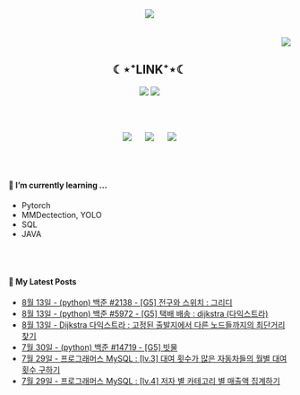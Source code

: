 

<div align="center">
<img src="https://capsule-render.vercel.app/api?type=waving&color=timeGradient&height=300&section=header&text=JAMONG%205&fontSize=90" /> <br>
<!-- <body style="font-size:100px">반갑습니다! 머신러닝 엔지니어, CV 딥러닝 모델링 직무를 지망하는 개발자의 깃허브 입니다.</body> -->
<br><br>
</div>
<div align="right">
  <img src="https://hits.seeyoufarm.com/api/count/incr/badge.svg?url=https%3A%2F%2Fgithub.com%2Fjennifer060697&count_bg=%23708FD3&title_bg=%23515151&icon=ghostery.svg&icon_color=%23E7E7E7&title=HITS%21%21&edge_flat=false"/>
</div>

<h2 align="center">☾⋆⁺LINK⁺⋆☾</h2>
<div align="center">
  <a href="https://jamong-5.tistory.com/"><img src="https://img.shields.io/badge/DailyBlog-09B3AF?style=flat-square&logo=Tistory&logoColor=white&link=https://jamong-5.tistory.com/"/></a>
<!--   <a href="https://www.kaggle.com/jamong5"><img src="https://img.shields.io/badge/Kaggle-20BEFF?style=flat-square&logo=Kaggle&logoColor=white&link=https://www.kaggle.com/jamong5"/></a> -->
  <a href="mailto:oennifer060697@gmail.com"><img src="https://img.shields.io/badge/Email-FF4785?style=flat-square&logo=Gmail&logoColor=white&link=mailto:oennifer060697@gmail.com"/></a>
</div>

<!-- <h2 align="center">☾⋆⁺Available⁺⋆☾</h2>
<div align="center">
  <img src="https://img.shields.io/badge/Python-00B1E7?logo=Python&logoColor=white"/>
  <img src="https://img.shields.io/badge/C++-00599C?logo=C%2B%2B&logoColor=white"/>
  <img src="https://img.shields.io/badge/C-000000?logo=C&logoColor=white"/>
</div> -->

<br><br>

<div align="center">
  <img src = "https://github-readme-stats.vercel.app/api?username=jennifer060697&theme=great-gatsby&show_icons=true">
  <t>&nbsp;&nbsp;&nbsp;&nbsp;</t>
  <img src = "http://mazassumnida.wtf/api/v2/generate_badge?boj=jennifer0606">
  <t>&nbsp;&nbsp;&nbsp;&nbsp;</t>
  <img src = "https://github-readme-stats.vercel.app/api/top-langs/?username=jennifer060697&layout=compact">
</div>

<br><br>

#### 🌱 I’m currently learning ...
- Pytorch
- MMDectection, YOLO
- SQL
- JAVA

<br><br>
#### 🌱 My Latest Posts

 - [8월 13일 - (python) 백준 #2138 - [G5] 전구와 스위치 : 그리디](https://jamong-5.tistory.com/entry/python-%EB%B0%B1%EC%A4%80-2138-G5-%EC%A0%84%EA%B5%AC%EC%99%80-%EC%8A%A4%EC%9C%84%EC%B9%98-%EA%B7%B8%EB%A6%AC%EB%94%94)
 - [8월 13일 - (python) 백준 #5972 - [G5] 택배 배송 : dijkstra (다익스트라)](https://jamong-5.tistory.com/entry/python-%EB%B0%B1%EC%A4%80-5972-G5-%ED%83%9D%EB%B0%B0-%EB%B0%B0%EC%86%A1-dijkstra-%EB%8B%A4%EC%9D%B5%EC%8A%A4%ED%8A%B8%EB%9D%BC)
 - [8월 13일 - Dijkstra 다익스트라 : 고정된 출발지에서 다른 노드들까지의 최단거리찾기](https://jamong-5.tistory.com/entry/Dijkstra-%EB%8B%A4%EC%9D%B5%EC%8A%A4%ED%8A%B8%EB%9D%BC-%EA%B3%A0%EC%A0%95%EB%90%9C-%EC%B6%9C%EB%B0%9C%EC%A7%80%EC%97%90%EC%84%9C-%EB%8B%A4%EB%A5%B8-%EB%85%B8%EB%93%9C%EB%93%A4%EA%B9%8C%EC%A7%80%EC%9D%98-%EC%B5%9C%EB%8B%A8%EA%B1%B0%EB%A6%AC%EC%B0%BE%EA%B8%B0)
 - [7월 30일 - (python) 백준 #14719 - [G5] 빗물](https://jamong-5.tistory.com/entry/python-%EB%B0%B1%EC%A4%80-14719-G5-%EB%B9%97%EB%AC%BC)
 - [7월 29일 - 프로그래머스 MySQL : [lv.3] 대여 횟수가 많은 자동차들의 월별 대여 횟수 구하기](https://jamong-5.tistory.com/entry/%ED%94%84%EB%A1%9C%EA%B7%B8%EB%9E%98%EB%A8%B8%EC%8A%A4-MySQL-lv3-%EB%8C%80%EC%97%AC-%ED%9A%9F%EC%88%98%EA%B0%80-%EB%A7%8E%EC%9D%80-%EC%9E%90%EB%8F%99%EC%B0%A8%EB%93%A4%EC%9D%98-%EC%9B%94%EB%B3%84-%EB%8C%80%EC%97%AC-%ED%9A%9F%EC%88%98-%EA%B5%AC%ED%95%98%EA%B8%B0)
 - [7월 29일 - 프로그래머스 MySQL : [lv.4] 저자 별 카테고리 별 매출액 집계하기](https://jamong-5.tistory.com/entry/%ED%94%84%EB%A1%9C%EA%B7%B8%EB%9E%98%EB%A8%B8%EC%8A%A4-MySQL-lv4-%EC%A0%80%EC%9E%90-%EB%B3%84-%EC%B9%B4%ED%85%8C%EA%B3%A0%EB%A6%AC-%EB%B3%84-%EB%A7%A4%EC%B6%9C%EC%95%A1-%EC%A7%91%EA%B3%84%ED%95%98%EA%B8%B0)
